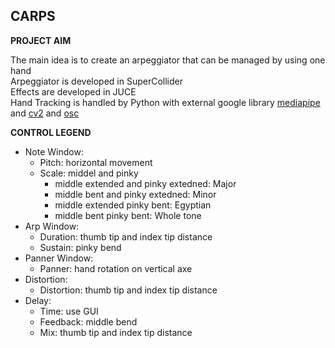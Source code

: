 ## CARPS

**PROJECT AIM** 
   
The main idea is to create an arpeggiator that can be managed by using one hand  
Arpeggiator is developed in SuperCollider  
Effects are developed in JUCE  
Hand Tracking is handled by Python with external google library [mediapipe](https://pypi.org/project/mediapipe/) and [cv2](https://pypi.org/project/opencv-python/) and [osc](https://pypi.org/project/python-osc/)  

**CONTROL LEGEND**  
* Note Window:
   * Pitch: horizontal movement
   * Scale: middel and pinky
      * middle extended and pinky extedned: Major
      * middle bent and pinky extedned: Minor
      * middle extended pinky bent: Egyptian
      * middle bent pinky bent: Whole tone
* Arp Window:
   * Duration: thumb tip and index tip distance
   * Sustain: pinky bend
* Panner Window:
   * Panner: hand rotation on vertical axe
* Distortion:
  * Distortion: thumb tip and index tip distance
* Delay:
   * Time: use GUI
   * Feedback: middle bend
   * Mix: thumb tip and index tip distance


 

